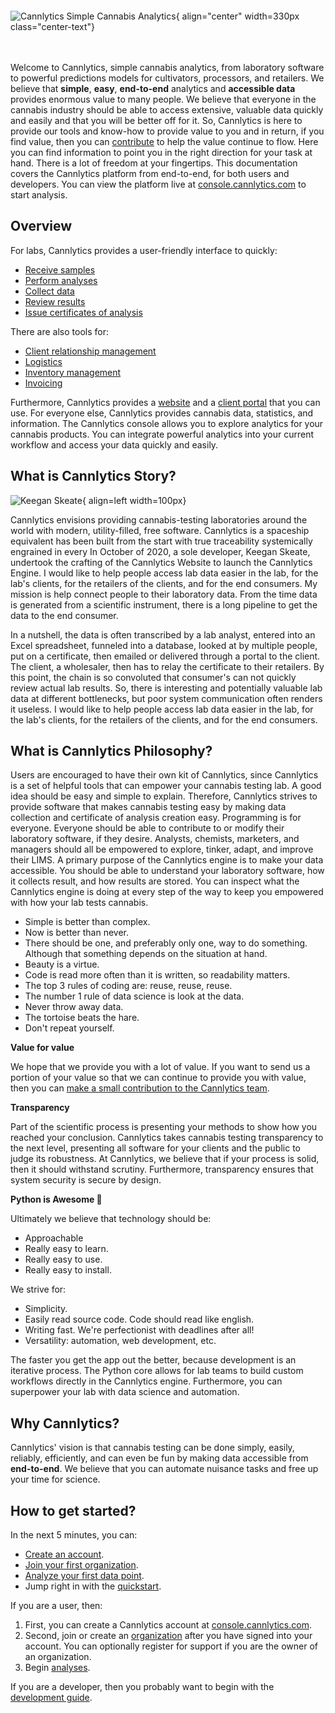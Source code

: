 # &nbsp;

![Cannlytics Simple Cannabis Analytics](../../assets/images/logos/cannlytics_logo_with_phrase.svg){ align="center" width=330px class="center-text"}
<div style="margin-bottom:3rem"></div>

Welcome to Cannlytics, simple cannabis analytics, from laboratory software to powerful predictions models for cultivators, processors, and retailers. We believe that **simple**, **easy**, **end-to-end** analytics and **accessible data** provides enormous value to many people. We believe that everyone in the cannabis industry should be able to access extensive, valuable data quickly and easily and that you will be better off for it. So, Cannlytics is here to provide our tools and know-how to provide value to you and in return, if you find value, then you can [contribute](https://opencollective.com/cannlytics-company) to help the value continue to flow. Here you can find information to point you in the right direction for your task at hand. There is a lot of freedom at your fingertips. This documentation covers the Cannlytics platform from end-to-end, for both users and developers. You can view the platform live at [console.cannlytics.com](https://console.cannlytics.com) to start analysis.

## Overview

For labs, Cannlytics provides a user-friendly interface to quickly:

- [Receive samples](/console/lims/transfers/)
- [Perform analyses](/console/lims/analyses/)
- [Collect data](/console/lims/data-collection/) 
- [Review results](/console/lims/data/data-review/)
- [Issue certificates of analysis](/console/lims/transfers/)

There are also tools for:

- [Client relationship management](/console/lims/clients/)
- [Logistics](/console/lims/logistics/)
- [Inventory management](/console/lims/inventory/)
- [Invoicing](/console/lims/invoicing/)

Furthermore, Cannlytics provides a [website](/website/dev/get-started/) and a [client portal](/console/dev/get-started/) that you can use. For everyone else, Cannlytics provides cannabis data, statistics, and information. The Cannlytics console allows you to explore analytics for your cannabis products. You can integrate powerful analytics into your current workflow and access your data quickly and easily.

## What is Cannlytics Story?

![Keegan Skeate](../../assets/images/illustrations/keeganskeate-robohash-human.png){ align=left width=100px}

Cannlytics envisions providing cannabis-testing laboratories around the world with modern, utility-filled, free software. Cannlytics is a spaceship equivalent has been built from the start with true traceability systemically engrained in every In October of 2020, a sole developer, Keegan Skeate, undertook the crafting of the Cannlytics Website to launch the Cannlytics Engine. I would like to help people access lab data easier in the lab, for the lab's clients, for the retailers of the clients, and for the end consumers. My mission is help connect people to their laboratory data. From the time data is generated from a scientific instrument, there is a long pipeline to get the data to the end consumer.

In a nutshell, the data is often transcribed by a lab analyst, entered into an Excel spreadsheet, funneled into a database, looked at by multiple people, put on a certificate, then emailed or delivered through a portal to the client. The client, a wholesaler, then has to relay the certificate to their retailers. By this point, the chain is so convoluted that consumer's can not quickly review actual lab results. So, there is interesting and potentially valuable lab data at different bottlenecks, but poor system communication often renders it useless. I would like to help people access lab data easier in the lab, for the lab's clients, for the retailers of the clients, and for the end consumers.

## What is Cannlytics Philosophy?

Users are encouraged to have their own kit of Cannlytics, since Cannlytics is a set of helpful tools that can empower your cannabis testing lab. A good idea should be easy and simple to explain. Therefore, Cannlytics strives to provide software that makes cannabis testing easy by making data collection and certificate of analysis creation easy. Programming is for everyone. Everyone should be able to contribute to or modify their laboratory software, if they desire. Analysts, chemists, marketers, and managers should all be empowered to explore, tinker, adapt, and improve their LIMS. A primary purpose of the Cannlytics engine is to make your data accessible. You should be able to understand your laboratory software, how it collects result, and how results are stored. You can inspect what the Cannlytics engine is doing at every step of the way to keep you empowered with how your lab tests cannabis.

- Simple is better than complex.
- Now is better than never.
- There should be one, and preferably only one, way to do something. Although that something depends on the situation at hand.
- Beauty is a virtue.
- Code is read more often than it is written, so readability matters.
- The top 3 rules of coding are: reuse, reuse, reuse.
- The number 1 rule of data science is look at the data.
- Never throw away data.
- The tortoise beats the hare.
- Don't repeat yourself.

**Value for value**

We hope that we provide you with a lot of value. If you want to send us a portion of your value so that we can continue to provide you with value, then you can <a href="https://www.paypal.com/paypalme/cannlytics">make a small contribution to the Cannlytics team</a>.

**Transparency**

Part of the scientific process is presenting your methods to show how you reached your conclusion. Cannlytics takes cannabis testing transparency to the next level, presenting all software for your clients and the public to judge its robustness. At Cannlytics, we believe that if your process is solid, then it should withstand scrutiny. Furthermore, transparency ensures that system security is secure by design.

**Python is Awesome 🐍**

Ultimately we believe that technology should be:

- Approachable
- Really easy to learn.
- Really easy to use.
- Really easy to install.

We strive for:

- Simplicity.
- Easily read source code. Code should read like english.
- Writing fast. We're perfectionist with deadlines after all!
- Versatility: automation, web development, etc.

The faster you get the app out the better, because development is an iterative process. The Python core allows for lab teams to build custom workflows directly in the Cannlytics engine. Furthermore, you can superpower your lab with data science and automation.

## Why Cannlytics?

Cannlytics' vision is that cannabis testing can be done simply, easily, reliably, efficiently, and can even be fun by making data accessible from **end-to-end**. We believe that you can automate nuisance tasks and free up your time for science.

## How to get started?

In the next 5 minutes, you can:

- [Create an account](/console/lims/auth/sign-up/).
- [Join your first organization](/console/lims/organizations/).
- [Analyze your first data point](/console/lims/analysis/).
- Jump right in with the [quickstart](/console/quickstart/).

If you are a user, then:

1. First, you can create a Cannlytics account at [console.cannlytics.com](https://console.cannlytics.com).
2. Second, join or create an [organization](/console/lims/organizations/organizations/) after you have signed into your account. You can optionally register for support if you are the owner of an organization.
3. Begin [analyses](/console/lims/analysis/analyses/).

If you are a developer, then you probably want to begin with the [development guide](/about/dev/development/).


<!-- or get pointed to the particular piece of information that you're looking for in the index below. -->
<!-- TODO: Copy and past `mkdocs.yml` index here -->
